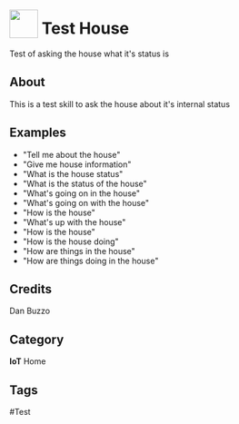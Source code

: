 # <img src="https://raw.githack.com/FortAwesome/Font-Awesome/master/svgs/solid/house-damage.svg" card_color="#40DBB0" width="50" height="50" style="vertical-align:bottom"/> Test House
Test of asking the house what it's status is

## About
This is a test skill to ask the house about it's internal status

## Examples
* "Tell me about the house"
* "Give me house information"
* "What is the house status"
* "What is the status of the house"
* "What's going on in the house"
* "What's going on with the house"
* "How is the house"
* "What's up with the house"
* "How is the house"
* "How is the house doing"
* "How are things in the house"
* "How are things doing in the house"

## Credits
Dan Buzzo

## Category
**IoT**
Home

## Tags
#Test

